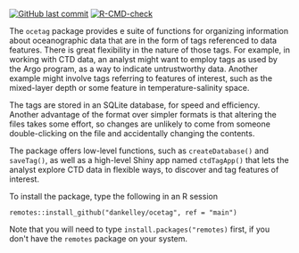 <!-- badges: start -->

[![GitHub last commit](https://img.shields.io/github/last-commit/dankelley/ocetag)](https://img.shields.io/github/last-commit/dankelley/ocetag)
[![R-CMD-check](https://github.com/dankelley/ocetag/actions/workflows/R-CMD-check.yaml/badge.svg)](https://github.com/dankelley/ocetag/actions/workflows/R-CMD-check.yaml)

<!-- badges: end -->

The `ocetag` package provides e suite of functions for organizing information
about oceanographic data that are in the form of tags referenced to data
features. There is great flexibility in the nature of those tags.  For example,
in working with CTD data, an analyst might want to employ tags as used by the
Argo program, as a way to indicate untrustworthy data. Another example might
involve tags referring to features of interest, such as the mixed-layer depth
or some feature in temperature-salinity space.

The tags are stored in an SQLite database, for speed and efficiency. Another
advantage of the format over simpler formats is that altering the files takes
some effort, so changes are unlikely to come from someone double-clicking on
the file and accidentally changing the contents.

The package offers low-level functions, such as `createDatabase()` and
`saveTag()`, as well as a high-level Shiny app named `ctdTagApp()` that lets
the analyst explore CTD data in flexible ways, to discover and tag features of
interest.

To install the package, type the following in an R session

    remotes::install_github("dankelley/ocetag", ref = "main")

Note that you will need to type `install.packages("remotes)` first, if you
don't have the `remotes` package on your system.


